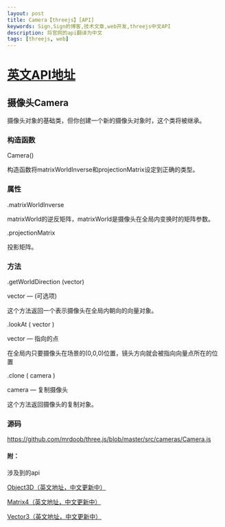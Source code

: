 ```yaml
---
layout: post
title: Camera【threejs】[API]
keywords: Sign,Sign的博客,技术文章,web开发,threejs中文API
description: 将官网的api翻译为中文
tags: [threejs, web]
---
```

# <a href="http://threejs.org/docs/index.html#Reference/Cameras/Camera" target="_blank">英文API地址</a>

## 摄像头Camera

摄像头对象的基础类，但你创建一个新的摄像头对象时，这个类将被继承。

### 构造函数

Camera()

构造函数将matrixWorldInverse和projectionMatrix设定到正确的类型。

### 属性

.matrixWorldInverse

matrixWorld的逆反矩阵，matrixWorld是摄像头在全局内变换时的矩阵参数。

.projectionMatrix

投影矩阵。

### 方法

.getWorldDirection (vector)

vector — (可选项)

这个方法返回一个表示摄像头在全局内朝向的向量对象。

.lookAt ( vector )

vector — 指向的点

在全局内只要摄像头在场景的(0,0,0)位置，镜头方向就会被指向向量点所在的位置

.clone ( camera )

camera — 复制摄像头

这个方法返回摄像头的复制对象。

### 源码

<a href="https://github.com/mrdoob/three.js/blob/master/src/cameras/Camera.js" target="_blank">https://github.com/mrdoob/three.js/blob/master/src/cameras/Camera.js</a>

#### 附：

涉及到的api

<a href="http://threejs.org/docs/index.html#Reference/Core/Object3D" target="_blank">Object3D（英文地址，中文更新中）</a>

<a href="http://threejs.org/docs/index.html#Reference/Math/Matrix4" target="_blank">Matrix4（英文地址，中文更新中）</a>

<a href="http://threejs.org/docs/index.html#Reference/Math/Vector3" target="_blank">Vector3（英文地址，中文更新中）</a>
